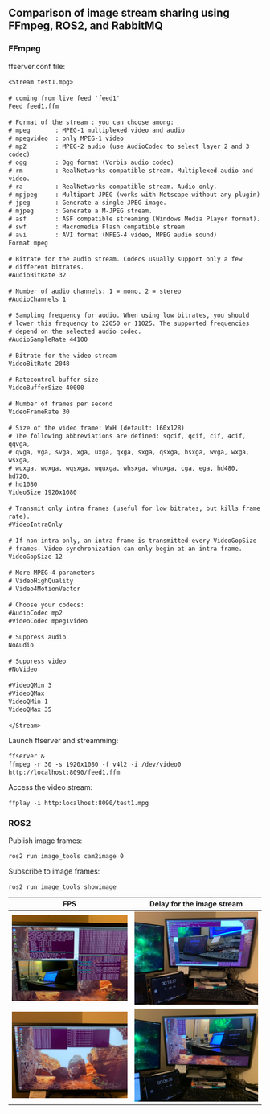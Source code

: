 ## Comparison of image stream sharing using FFmpeg, ROS2, and RabbitMQ

### FFmpeg

ffserver.conf file:
```
<Stream test1.mpg>

# coming from live feed 'feed1'
Feed feed1.ffm

# Format of the stream : you can choose among:
# mpeg       : MPEG-1 multiplexed video and audio
# mpegvideo  : only MPEG-1 video
# mp2        : MPEG-2 audio (use AudioCodec to select layer 2 and 3 codec)
# ogg        : Ogg format (Vorbis audio codec)
# rm         : RealNetworks-compatible stream. Multiplexed audio and video.
# ra         : RealNetworks-compatible stream. Audio only.
# mpjpeg     : Multipart JPEG (works with Netscape without any plugin)
# jpeg       : Generate a single JPEG image.
# mjpeg      : Generate a M-JPEG stream.
# asf        : ASF compatible streaming (Windows Media Player format).
# swf        : Macromedia Flash compatible stream
# avi        : AVI format (MPEG-4 video, MPEG audio sound)
Format mpeg

# Bitrate for the audio stream. Codecs usually support only a few
# different bitrates.
#AudioBitRate 32

# Number of audio channels: 1 = mono, 2 = stereo
#AudioChannels 1

# Sampling frequency for audio. When using low bitrates, you should
# lower this frequency to 22050 or 11025. The supported frequencies
# depend on the selected audio codec.
#AudioSampleRate 44100

# Bitrate for the video stream
VideoBitRate 2048

# Ratecontrol buffer size
VideoBufferSize 40000

# Number of frames per second
VideoFrameRate 30

# Size of the video frame: WxH (default: 160x128)
# The following abbreviations are defined: sqcif, qcif, cif, 4cif, qqvga,
# qvga, vga, svga, xga, uxga, qxga, sxga, qsxga, hsxga, wvga, wxga, wsxga,
# wuxga, woxga, wqsxga, wquxga, whsxga, whuxga, cga, ega, hd480, hd720,
# hd1080
VideoSize 1920x1080

# Transmit only intra frames (useful for low bitrates, but kills frame rate).
#VideoIntraOnly

# If non-intra only, an intra frame is transmitted every VideoGopSize
# frames. Video synchronization can only begin at an intra frame.
VideoGopSize 12

# More MPEG-4 parameters
# VideoHighQuality
# Video4MotionVector

# Choose your codecs:
#AudioCodec mp2
#VideoCodec mpeg1video

# Suppress audio
NoAudio

# Suppress video
#NoVideo

#VideoQMin 3
#VideoQMax
VideoQMin 1
VideoQMax 35

</Stream>
```
Launch ffserver and streamming:
```
ffserver &
ffmpeg -r 30 -s 1920x1080 -f v4l2 -i /dev/video0 http://localhost:8090/feed1.ffm
```
Access the video stream:
```
ffplay -i http:localhost:8090/test1.mpg
```

### ROS2

Publish image frames:
```
ros2 run image_tools cam2image 0
```

Subscribe to image frames:
```
ros2 run image_tools showimage
```

FPS            |  Delay for the image stream
:-------------------------:|:-------------------------:
![](https://github.com/waggle-sensor/summer2020/blob/master/liu/image/ffmpeg-fps.jpeg)  |  ![](https://github.com/waggle-sensor/summer2020/blob/master/liu/image/ffmpeg-latency.jpeg)
![](https://github.com/waggle-sensor/summer2020/blob/master/liu/image/ros2-fps.jpeg)  |  ![](https://github.com/waggle-sensor/summer2020/blob/master/liu/image/ros2-latency.jpeg)

